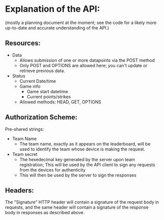 # Explanation of the API:
(mostly a planning document at the moment; see the code for a likely more up-to-date and accurate understanding of the API.)

## Resources:
* Data
    - Allows submission of one or more datapoints via the POST method
    - Only POST and OPTIONS are allowed here; you can't update or retrieve previous data.
* Status
    - Current Date/time
    - Game info
        - Game start datetime
        - Current points/strikes
    - Allowed methods: HEAD, GET, OPTIONS

## Authorization Scheme:
Pre-shared strings:
* Team Name
    - The team name, exactly as it appears on the leaderboard, will be used to identify the team whose device is making the request.
* Team secret
    - The hexedecimal key generated by the server upon team registration; This will be used by the API client to sign any requests from the devices for authenticity
    - This will then be used by the server to sign the responses

## Headers:
The "Signature" HTTP header will contain a signature of the request body in requests, and the same header will contain a signature of the response body in responses as described above.